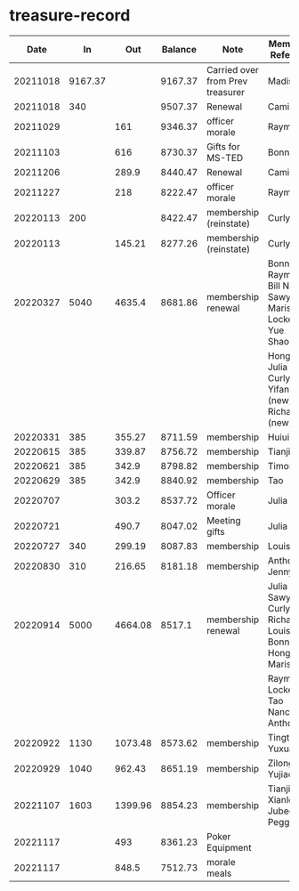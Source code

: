 # treasure-record

| Date     | In      | Out     | Balance | Note                               | Members Referred                                            |
| -------- | ------- | ------- | ------- | ---------------------------------- | ----------------------------------------------------------- |
| 20211018 | 9167.37 |         | 9167.37 | Carried over from Prev treasurer   | Madison                                                     |
| 20211018 | 340     |         | 9507.37 | Renewal                            | Camille                                                     |
| 20211029 |         |  161    | 9346.37 | officer morale                     | Raymond                                                     |
| 20211103 |         |  616    | 8730.37 | Gifts for MS-TED                   | Bonnie                                                      |
| 20211206 |         |  289.9  | 8440.47 | Renewal                            | Camille                                                     |
| 20211227 |         |  218    | 8222.47 | officer morale                     | Raymond                                                     |
| 20220113 | 200     |         | 8422.47 | membership (reinstate)             | Curly                                                       |
| 20220113 |         |  145.21 | 8277.26 | membership (reinstate)             | Curly                                                       |
| 20220327 | 5040    | 4635.4  | 8681.86 | membership renewal                 | Bonnie Raymond Bill Nancy Sawyer Marissa Locke Yue Shaopeng |
|          |         |         |         |                                    | Hongxia Julia Curly Yifan (new) Richard (new)               |
| 20220331 | 385     | 355.27  | 8711.59 | membership                         | Huiui                                                       |
| 20220615 | 385     | 339.87  | 8756.72 | membership                         | Tianjiao                                                    |
| 20220621 | 385     | 342.9   | 8798.82 | membership                         | Timonthy                                                    |
| 20220629 | 385     | 342.9   | 8840.92 | membership                         | Tao                                                         |
| 20220707 |         | 303.2   | 8537.72 | Officer morale                     | Julia                                                       |
| 20220721 |         | 490.7   | 8047.02 | Meeting gifts                      | Julia                                                       |
| 20220727 | 340     | 299.19  | 8087.83 | membership                         | Louise                                                      |
| 20220830 | 310     | 216.65  | 8181.18 | membership                         | Anthony Jenny                                               |
| 20220914 | 5000    | 4664.08 | 8517.1  | membership renewal                 | Julia Sawyer Curly Richard Louise Bonnie Hongxia Marissa    |
|          |         |         |         |                                    | Raymond Locke Tao Nancy Bill Anthony                        |
| 20220922 | 1130    | 1073.48 | 8573.62 | membership                         | Tingting Yuxuan                                             |
| 20220929 | 1040    |  962.43 | 8651.19 | membership                         | Zilong Yujiao                                               |
| 20221107 | 1603    | 1399.96 | 8854.23 | membership                         | Tianjiao Xianlong Jubee Peggy                               |
| 20221117 |         | 493     | 8361.23 | Poker Equipment                    |                                                             |
| 20221117 |         | 848.5   | 7512.73 | morale meals                       |                                                             |
